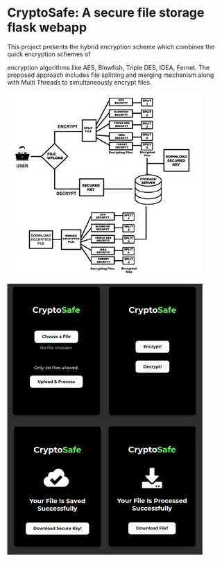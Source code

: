 # CryptoSafe: A secure file storage flask webapp

This project presents the hybrid encryption scheme which combines the quick encryption schemes of

encryption algorithms like AES, Blowfish, Triple DES, IDEA, Fernet. The proposed approach includes file splitting and merging mechanism along with Multi Threads to simultaneously encrypt files.

![](image/README/1626678446514.png)

![](image/README/1626678611397.png)
